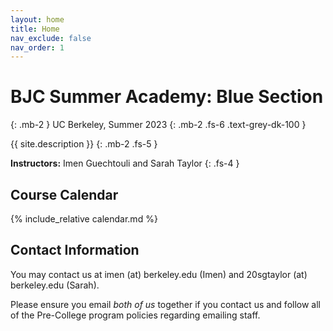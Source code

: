 ```yaml
---
layout: home
title: Home
nav_exclude: false
nav_order: 1
---
```


# **BJC Summer Academy: Blue Section**
{: .mb-2 }
UC Berkeley, Summer 2023
{: .mb-2 .fs-6 .text-grey-dk-100 }

{{ site.description }}
{: .mb-2 .fs-5 }

**Instructors:** Imen Guechtouli and Sarah Taylor
{: .fs-4 }

## Course Calendar

{% include_relative calendar.md %}

## Contact Information
You may contact us at imen (at) berkeley.edu (Imen) and 20sgtaylor (at) berkeley.edu (Sarah).

Please ensure you email *both of us* together if you contact us and follow all of the Pre-College program policies regarding emailing staff.